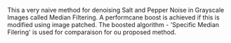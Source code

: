 This a very naive method for denoising Salt and Pepper Noise in Grayscale Images called Median Filtering. A performcane boost is achieved 
if this is modified using image patched. The boosted algorithm - 'Specific Median Filering' is used for comparaison for ou proposed method.
